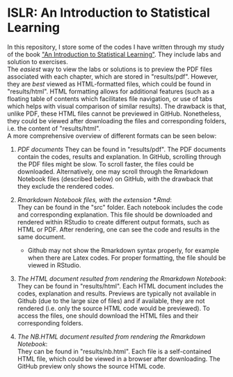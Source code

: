 
# ISLR: An Introduction to Statistical Learning

In this repository, I store some of the codes I have written through my study of the book ["An Introduction to Statistical Learning"](http://www-bcf.usc.edu/~gareth/ISL/). They include labs and solution to exercises.   
The *easiest* way to view the labs or solutions is to preview the PDF files associated with each chapter, which are stored in "results/pdf". However, they are *best* viewed as HTML-formatted files, which could be found in "results/html". HTML formatting allows for additional features (such as a floating table of contents which facilitates file navigation, or use of tabs which helps with visual comparison of similar results). The drawback is that, unlike PDF, these HTML files cannot be previewed in GitHub. Nonetheless, they could be viewed after downloading the files and corresponding folders, i.e. the content of "results/html".  
A more comprehensive overview of different formats can be seen below:


1. *PDF documents*
They can be found in "results/pdf". The PDF documents contain the codes, results and explanation. In GitHub, scrolling through the PDF files might be slow. To scroll faster, the files could be downloaded. Alternatively, one may scroll through the Rmarkdown Notebook files (described below) on GitHub, with the drawback that they exclude the rendered codes.  

2. *Rmarkdown Notebook files, with the extension \*.Rmd*:  
They can be found in the "src" folder. Each notebook includes the code and corresponding explanation. This file should be downloaded and rendered within RStudio to create different output formats, such as HTML or PDF. After rendering, one can see the code and results in the same document.    
    * Github may not show the Rmarkdown syntax properly, for example when there are Latex codes. For proper formatting, the file should be viewed in RStudio.  
    
3. *The HTML document resulted from rendering the Rmarkdown Notebook*:  
They can be found in "results/html". Each HTML document includes the codes, explanation and results. Previews are typically not available in Github (due to the large size of files) and if available, they are not rendered (i.e. only the source HTML code would be previewed). To access the files, one should download the HTML files and their corresponding folders.

4. *The NB.HTML document resulted from rendering the Rmarkdown Notebook*:  
They can be found in "results/nb.html". Each file is a self-contained HTML file, which could be viewed in a browser after downloading. The GitHub preview only shows the source HTML code. 
